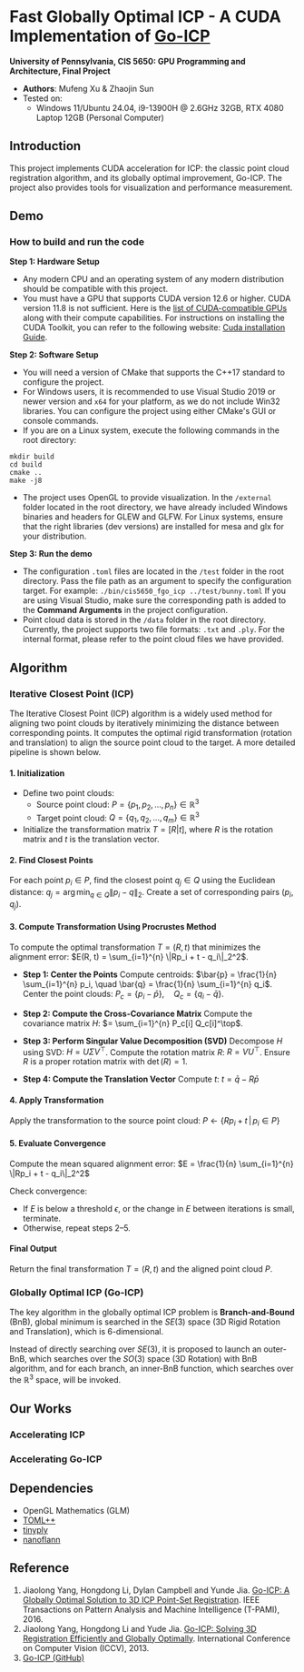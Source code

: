 # Fast Globally Optimal ICP - A CUDA Implementation of [Go-ICP](https://github.com/yangjiaolong/Go-ICP)

**University of Pennsylvania, CIS 5650: GPU Programming and Architecture, Final Project**

* **Authors**: Mufeng Xu & Zhaojin Sun
* Tested on: 
    * Windows 11/Ubuntu 24.04, i9-13900H @ 2.6GHz 32GB, RTX 4080 Laptop 12GB (Personal Computer)


## Introduction

This project implements CUDA acceleration for ICP: the classic point cloud registration algorithm, and its globally optimal improvement, Go-ICP. The project also provides tools for visualization and performance measurement.


## Demo








### How to build and run the code
**Step 1: Hardware Setup**
- Any modern CPU and an operating system of any modern distribution should be compatible with this project.
- You must have a GPU that supports CUDA version 12.6 or higher. CUDA version 11.8 is not sufficient. Here is the [list of CUDA-compatible GPUs](https://developer.nvidia.com/cuda-gpus) along with their compute capabilities. For instructions on installing the CUDA Toolkit, you can refer to the following website: [Cuda installation Guide](https://docs.nvidia.com/cuda/index.html).

**Step 2: Software Setup**
- You will need a version of CMake that supports the C++17 standard to configure the project.
- For Windows users, it is recommended to use Visual Studio 2019 or newer version and `x64` for your platform, as we do not include Win32 libraries. You can configure the project using either CMake's GUI or console commands.
- If you are on a Linux system, execute the following commands in the root directory:
```
mkdir build
cd build
cmake ..
make -j8
```
- The project uses OpenGL to provide visualization. In the `/external` folder located in the root directory, we have already included Windows binaries and headers for GLEW and GLFW. For Linux systems, ensure that the right libraries (dev versions) are installed for mesa and glx for your distribution.

**Step 3: Run the demo**
- The configuration `.toml` files are located in the `/test` folder in the root directory. Pass the file path as an argument to specify the configuration target. For example:
```./bin/cis5650_fgo_icp ../test/bunny.toml``` If you are using Visual Studio, make sure the corresponding path is added to the **Command Arguments** in the project configuration.
- Point cloud data is stored in the `/data` folder in the root directory. Currently, the project supports two file formats: `.txt` and `.ply`. For the internal format, please refer to the point cloud files we have provided.


## Algorithm

<!-- Idea to describe the algorithm:
- Draw a contour of a rough terrain with lots of local minima
- Draw grids 
- Draw arrows indicating the steps of ICP, which marches towards the local minima
- Eliminate grids that have lower bound worse than the optimal error now
- Draw finer grids and repeat
 -->

### Iterative Closest Point (ICP)
The Iterative Closest Point (ICP) algorithm is a widely used method for aligning two point clouds by iteratively minimizing the distance between corresponding points. It computes the optimal rigid transformation (rotation and translation) to align the source point cloud to the target. A more detailed pipeline is shown below.


#### 1. Initialization
- Define two point clouds:
  - Source point cloud: $P = \{p_1, p_2, \dots, p_n\} \in \mathbb{R}^3$
  - Target point cloud: $Q = \{q_1, q_2, \dots, q_m\} \in \mathbb{R}^3$
- Initialize the transformation matrix $T = [R|t]$, where $R$ is the rotation matrix and $t$ is the translation vector.

#### 2. Find Closest Points
For each point $p_i \in P$, find the closest point $q_j \in Q$ using the Euclidean distance:
$q_j = \arg\min_{q \in Q} \|p_i - q\|_2$. Create a set of corresponding pairs $(p_i, q_j)$.

#### 3. Compute Transformation Using Procrustes Method

To compute the optimal transformation $T = (R, t)$ that minimizes the alignment error:
$E(R, t) = \sum_{i=1}^{n} \|Rp_i + t - q_i\|_2^2$.

- **Step 1: Center the Points**
Compute centroids:
$\bar{p} = \frac{1}{n} \sum_{i=1}^{n} p_i, \quad \bar{q} = \frac{1}{n} \sum_{i=1}^{n} q_i$.
Center the point clouds:
$P_c = \{p_i - \bar{p}\}, \quad Q_c = \{q_i - \bar{q}\}$.

- **Step 2: Compute the Cross-Covariance Matrix**
Compute the covariance matrix $H$:
$= \sum_{i=1}^{n} P_c[i] Q_c[i]^\top$.

- **Step 3: Perform Singular Value Decomposition (SVD)**
Decompose $H$ using SVD:
$H = U \Sigma V^\top$.
Compute the rotation matrix $R$:
$R = V U^\top$.
Ensure $R$ is a proper rotation matrix with $\det(R) = 1$.

- **Step 4: Compute the Translation Vector**
Compute $t$:
$t = \bar{q} - R \bar{p}$

#### 4. Apply Transformation
Apply the transformation to the source point cloud:
$P \leftarrow \{Rp_i + t \, | \, p_i \in P\}$

#### 5. Evaluate Convergence
Compute the mean squared alignment error:
$E = \frac{1}{n} \sum_{i=1}^{n} \|Rp_i + t - q_i\|_2^2$

Check convergence:
- If $E$ is below a threshold $\epsilon$, or the change in $E$ between iterations is small, terminate.
- Otherwise, repeat steps 2–5.

#### Final Output
Return the final transformation $T = (R, t)$ and the aligned point cloud $P$.







### Globally Optimal ICP (Go-ICP)
The key algorithm in the globally optimal ICP problem is **Branch-and-Bound** (BnB),
global minimum is searched in the $SE(3)$ space (3D Rigid Rotation and Translation), which is 6-dimensional.

Instead of directly searching over $SE(3)$, it is proposed to launch an outer-BnB,
which searches over the $SO(3)$ space (3D Rotation) with BnB algorithm,
and for each branch, an inner-BnB function, which searches over the $\mathbb{R}^3$ space,
will be invoked. 

## Our Works
### Accelerating ICP
### Accelerating Go-ICP



## Dependencies

- OpenGL Mathematics (GLM) 
- [TOML++](https://github.com/marzer/tomlplusplus)
- [tinyply](https://github.com/ddiakopoulos/tinyply)
- [nanoflann](https://github.com/jlblancoc/nanoflann)

## Reference

1. Jiaolong Yang, Hongdong Li, Dylan Campbell and Yunde Jia. [Go-ICP: A Globally Optimal Solution to 3D ICP Point-Set Registration](https://arxiv.org/pdf/1605.03344). IEEE Transactions on Pattern Analysis and Machine Intelligence (T-PAMI), 2016.   
2. Jiaolong Yang, Hongdong Li and Yude Jia. [Go-ICP: Solving 3D Registration Efficiently and Globally Optimally](https://openaccess.thecvf.com/content_iccv_2013/papers/Yang_Go-ICP_Solving_3D_2013_ICCV_paper.pdf). International Conference on Computer Vision (ICCV), 2013. 
3. [Go-ICP (GitHub)](https://github.com/yangjiaolong/Go-ICP)
